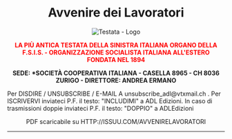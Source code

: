 <h1 align="center">Avvenire dei Lavoratori</h1>

<p align="center">
  <img src="https://photo.isu.pub/avvenirelavoratori/photo_large.jpg" title="L'antica testata del giornale" alt="Testata - Logo">
</p>

<p align="center" style="color:red;">
  <strong>LA PIÙ ANTICA TESTATA DELLA SINISTRA ITALIANA ORGANO DELLA F.S.I.S. - ORGANIZZAZIONE SOCIALISTA ITALIANA ALL'ESTERO FONDATA NEL 1894  </strong>
</p>

<p align="center">
  <strong>SEDE: *SOCIETÀ COOPERATIVA ITALIANA - CASELLA 8965 - CH 8036 ZURIGO - DIRETTORE: ANDREA ERMANO   </strong>
</p>
Per DISDIRE / UNSUBSCRIBE / E-MAIL A  unsubscribe_adl@vtxmail.ch . Per ISCRIVERVI inviateci P.F. il testo: "INCLUDIMI" a  ADL Edizioni. In caso di trasmissioni doppie inviateci P.F. il testo: "DOPPIO" a  ADLEdizioni  
<p align="center">
PDF scaricabile su HTTP://ISSUU.COM/AVVENIRELAVORATORI

</p>


---
